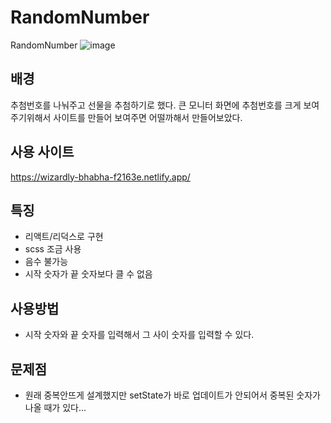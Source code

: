 # RandomNumber
RandomNumber
![image](https://user-images.githubusercontent.com/27064187/147480796-f4ca47cd-839e-4be7-aaf3-231e584fb6f9.png)

## 배경
추첨번호를 나눠주고 선물을 추첨하기로 했다.
큰 모니터 화면에 추첨번호를 크게 보여주기위해서 사이트를 만들어 보여주면 어떨까해서 만들어보았다.

## 사용 사이트
https://wizardly-bhabha-f2163e.netlify.app/

## 특징
 - 리액트/리덕스로 구현
 - scss 조금 사용
 - 음수 불가능
 - 시작 숫자가 끝 숫자보다 클 수 없음

## 사용방법

 - 시작 숫자와 끝 숫자를 입력해서 그 사이 숫자를 입력할 수 있다.

## 문제점

 - 원래 중복안뜨게 설계했지만 setState가 바로 업데이트가 안되어서 중복된 숫자가 나올 때가 있다...
